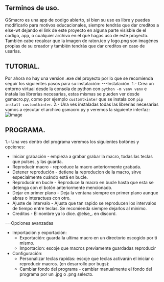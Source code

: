 Terminos de uso.
----------------
GSmacro es una app de codigo abierto, si bien su uso es libre y puedes modificarlo para motivos educacionales, siempre tendrás que dar creditos a else-wt dejando el link
de este proyecto en alguna parte visisble de el codigo, app, o cualquier archivo en el qué hagas uso de este proyecto. También cabe recalcar que la imagen de raton.ico y logo.png son imagénes propias
de su creador y también tendrás que dar creditos en caso de usarlas.

TUTORIAL.
----------------
Por ahora no hay una version .exe del proyecto por lo que se recomienda seguir los siguientes pasos para su instalación:
---Instalación.
1.- Crea un entorno virtual desde la consola de python con `python -m venv venv` e instala las librerias necesarias, estas
mismas se pueden ver desde gsmacro.py, como por ejemplo `customtkinter` que se instala con `pip install customtkinter`.
2.- Una ves instaladas todas las librerias necesarias vamos a ejecutar el archivo gsmacro.py y veremos la siguiente interfaz:
![image](https://github.com/user-attachments/assets/86cc8b39-eaba-4112-8c9e-c1ebfd0659b1)

PROGRAMA.
---------------
1.- Una ves dentro del programa veremos los siguientes botónes y opciones:
- Iniciar grabación - empieza a grabar grabar la macro, todas las teclas que pulses, y las guarda.
- Reproducir macro - reproduce la macro anteriormente grabada.
- Detener reprodución - detiene la reproducion de la macro, sirve especialmente cuándo está en bucle.
- Reproducir en bucle - Reproduce la macro en bucle hasta que esta se detenga con el botón anteriormente mencionado.
- Dejar en primer plano - Deja la ventana siempre en primer plano aunque abras  o interactues con otro.
- Ajuste de intervalo - Ajusta que tan rapido se reproducen los intervalos de tiempo entre teclas. Se recomienda siempre dejarlos al minimo.
- Creditos - El nombre ya lo dice. @else_. en discord.

---Opciones avanzadas
- Importación y exportación:
  - Exportación: guarda la ultima macro en un directorio escogido por ti mismo. 
  - Importacion: escoje que macros previamente guardadas reproducir
- Configuración:
  - Personalizar teclas rapidas: escoje que teclas activarán el iniciar o reproducir macros.
(en desarrollo por bugs):
  - Cambiar fondo del programa - cambiar manualmente el fondo del programa por un .jpg o .png selecto.
